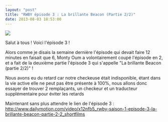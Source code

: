 ```yaml
---
layout: "post"
title: "RWBY épisode 3 : La brillante Beacon (Partie 2/2)"
date: 2013-08-03 18:53:00
---
```

![](http://images2.wikia.nocookie.net/__cb20130802002103/rwby/images/thumb/9/9e/Episode3_00040.png/250px-Episode3_00040.png)

Salut à tous ! Voici l'épisode 3 !

Alors comme je disais la semaine dernière l'épisode qui devait faire 12 minutes en faisait que 6, Monty Oum a volontairement coupé l'épisode en 2, et a fait de la deuxième partie l'épisode 3 qui s'appelle "La brillante Beacon (partie 2/2)" !

Nous avons eu du retard car notre checkeuse était indisponible, étant dans la vie active elle ne peut pas être présente à 100%, nous allons donc essayer de trouver 2 remplaçants, un checkeur et un traducteur supplémentaire pour éviter les retards

Maintenant sans plus attendre le lien de l'épisode 3 : <http://www.dailymotion.com/video/x12nfb5_rwby-saison-1-episode-3-la-brillante-beacon-partie-2-2_shortfilms>
